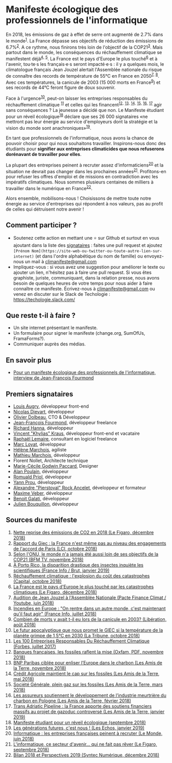# Manifeste écologique des professionnels de l'informatique

En 2018, les émissions de gaz à effet de serre ont augmenté de 2.7% dans le monde<sup>[1](#figaro-2.7)</sup>. La France dépasse ses objectifs de réduction des émissions de 6.7%<sup>[2](#lci-6.7)</sup>. A ce rythme, nous finirons très loin de l'objectif de la COP21<sup>[3](#bfmtv-onu)</sup>. Mais partout dans le monde, les conséquences du réchauffement climatique se manifestent déjà<sup>[4,](#franceinfo-portorico)</sup> <sup>[5](#capital-cout)</sup>. La France est le pays d'Europe le plus touché<sup>[6](#figaro-catastrophes)</sup> et à l'avenir, tou·te·s les français·e·s seront impacté·e·s : il y a quelques mois, le climatologue français Jean Jouzel alertait l'Assemblée nationale du risque de connaître des records de température de 55°C en France en 2050<sup>[7,](#youtube-jouzel)</sup> <sup>[8](#franceinfo-jouzel)</sup>. Avec ces températures, la canicule de 2003 (15 000 morts en France<sup>[9](#liberation-canicule)</sup>) et ses records de 44°C feront figure de doux souvenir. 

Face à l'urgence<sup>[10](#latribune-giec)</sup>, peut-on laisser les entreprises responsables du réchauffement climatique <sup>[11](#forbes)</sup> et celles qui les financent<sup>[12,](#oxfam)</sup> <sup>[13,](#amisdelaterre-bnp)</sup> <sup>[14,](#amisdelaterre-ca)</sup> <sup>[15,](#amisdelaterre-socgen)</sup> <sup>[16,](#amisdelaterre-assureurs)</sup> <sup>[17](#amisdelaterre-pipeline)</sup> agir sans conséquences ? La jeunesse a décidé que non. Le Manifeste étudiant pour un réveil écologique<sup>[18](#manifeste-etudiants)</sup> déclare que ses 26 000 signataires «ne mettront pas leur énergie au service d'employeurs dont la stratégie et la vision du monde sont anachroniques»<sup>[19](#lesechos-manifeste)</sup>.

En tant que professionnels de l'informatique, nous avons la chance de pouvoir choisir pour qui nous souhaitons travailler. Inspirons-nous donc des étudiants pour **signifier aux entreprises climaticides que nous refuserons dorénavant de travailler pour elles**.

La plupart des entreprises peinent à recruter assez d'informaticiens<sup>[20](#lemonde-recrutement)</sup> et la situation ne devrait pas changer dans les prochaines années<sup>[21](#lefigaro-recrutement)</sup>. Profitons-en pour refuser les offres d'emploi et de missions en contradiction avec les impératifs climatiques. Nous sommes plusieurs centaines de milliers à travailler dans le numérique en France<sup>[22](#syntec)</sup>.

Alors ensemble, mobilisons-nous ! Choisissons de mettre toute notre énergie au service d'entreprises qui répondent à nos valeurs, pas au profit de celles qui détruisent notre avenir !

## Comment participer ?

* Soutenez cette action en mettant une ⭐️ sur Github et surtout en vous ajoutant dans la liste des [signataires](#signataires) : faites une pull request et ajoutez `[Prénom Nom](https://site-web-ou-twitter-ou-toute-autre-lien-sur-internet)` (et dans l'ordre alphabétique du nom de famille) ou envoyez-nous un mail à climanifeste@gmail.com
* Impliquez-vous : si vous avez une suggestion pour améliorer le texte ou ajouter un lien, n'hésitez pas à faire une pull request. Si vous êtes graphiste, juriste, communiquant, dans la relation presse, nous avons besoin de quelques heures de votre temps pour nous aider à faire connaître ce manifeste. Écrivez-nous à climanifeste@gmail.com ou venez en discuter sur le Slack de Techologie : https://techologie.slack.com/

## Que reste t-il à faire ?

* Un site internet présentant le manifeste.
* Un formulaire pour signer le manifeste (change.org, SumOfUs, FramaForms?).
* Communiquer auprès des médias.

## En savoir plus

* [Pour un manifeste écologique des professionnels de l'informatique, interview de Jean-François Fourmond](https://techologie.net/episodes/6-manifeste-ecologique-des-professionnels-de-l-informatique.html)

## Premiers signataires

* [Louis Augry](https://github.com/LouisAugry), développeur front-end
* [Nicolas Dievart](https://github.com/NicolasDievart), développeur
* [Olivier Dolbeau](https://github.com/odolbeau), CTO & Développeur
* [Jean-François Fourmond](https://github.com/jffourmond), développeur freelance
* [Richard Hanna](https://supertanuki.github.io/home/), développeur
* [Vincent "Khylias" Kraus](https://github.com/khylias/), développeur front-end et vacataire
* [Raphaël Lemaire](http://raphael-lemaire.com/), consultant en logiciel freelance
* [Marc Loyat](https://github.com/mloyat/), développeur
* [Hélène Marchois](https://github.com/hmarchois), agiliste
* [Mathieu Marchois](https://github.com/mmarchois), développeur
* Florent Nollet, Architecte technique
* [Marie-Cécile Godwin Paccard](http://mcgodwin.com/), Designer
* [Alan Poulain](https://github.com/alanpoulain), développeur
* [Romuald Priol](https://twitter.com/doc_roms), développeur
* [Yann Prou](https://github.com/toofff), développeur
* [Alexandre "Pierstoval" Rock Ancelet](https://github.com/Pierstoval/), développeur et formateur
* [Maxime Veber](https://github.com/Nek-), développeur
* [Benoit Galati](https://github.com/b-galati), développeur
* [Julien Bouquillon](https://github.com/revolunet), développeur

## Sources du manifeste

1. <a name="figaro-2.7" href="http://www.lefigaro.fr/sciences/2018/12/05/01008-20181205ARTFIG00331-nette-reprise-des-emissions-de-co2-en-2018.php">Nette reprise des émissions de CO2 en 2018 (Le Figaro, décembre 2018)</a>
1. <a name="lci-6.7" href="https://www.lci.fr/green/rechauffement-climatique-temperatures-rapport-du-giec-la-france-n-est-meme-pas-au-niveau-des-engagements-de-l-accord-de-paris-2100133.html">Rapport du Giec : la France n'est même pas au niveau des engagements de l'accord de Paris (LCI, octobre 2018)</a>
1. <a name="bfmtv-onu" href="https://www.bfmtv.com/planete/selon-l-onu-le-monde-n-a-jamais-ete-aussi-loin-de-ses-objectifs-de-la-cop21-1575634.html">Selon l'ONU, le monde n'a jamais été aussi loin de ses objectifs de la COP21 (BFM TV, novembre 2018)</a>
1. <a name="franceinfo-portorico" href="https://www.francetvinfo.fr/economie/emploi/metiers/agriculture/video-a-porto-rico-la-disparition-drastique-des-insectes-inquiete-les-scientifiques_3149365.html">À Porto Rico, la disparition drastique des insectes inquiète les scientifiques (France Info / Brut, janvier 2019)</a>
1. <a name="capital-cout" href="https://www.capital.fr/economie-politique/rechauffement-climatique-lexplosion-du-cout-des-catastrophes-1310638">Réchauffement climatique : l'explosion du coût des catastrophes (Capital, octobre 2018)</a>
1. <a name="figaro-catastrophes" href="http://www.lefigaro.fr/conjoncture/2018/12/05/20002-20181205ARTFIG00216-la-france-est-le-pays-d-europe-le-plus-touche-par-les-catastrophes-climatiques.php">La France est le pays d'Europe le plus touché par les catastrophes climatiques (Le Figaro, décembre 2018)</a>
1. <a name="youtube-jouzel" href="https://www.youtube.com/watch?v=MEwVM4s8O44">Audition de Jean Jouzel à l'Assemblée Nationale (Pacte Finance Climat / Youtube, juin 2018)</a>
1. <a name="franceinfo-jouzel" href="https://www.francetvinfo.fr/monde/environnement/retrait-americain-de-l-accord-de-paris/incendies-en-europe-on-rentre-dans-un-autre-monde-c-est-maintenant-qu-il-faut-agir_2864883.html">Incendies en Europe : "On rentre dans un autre monde, c'est maintenant qu'il faut agir" (France Info, juillet 2018)</a>
1. <a name="liberation-canicule" href="https://www.liberation.fr/checknews/2018/08/06/combien-de-morts-y-avait-t-il-eu-lors-de-la-canicule-en-2003_1671066">Combien de morts y avait t-il eu lors de la canicule en 2003? (Libération, août 2018)</a>
1. <a name="latribune-giec" href="https://www.latribune.fr/entreprises-finance/industrie/energie-environnement/le-futur-apocalyptique-que-nous-promet-le-giec-si-la-temperature-de-la-planete-grimpe-de-1-5-c-en-2030-793088.html">Le futur apocalyptique que nous promet le GIEC si la température de la planète grimpe de 1,5°C en 2030 (La Tribune, octobre 2018)</a>
1. <a name="forbes" href="https://www.forbes.fr/classements/100-entreprises-responsables-rechauffement-climatique/">Les 100 Entreprises Responsables Du Réchauffement Climatique (Forbes, juillet 2017)</a>
1. <a name="oxfam" href="https://www.oxfamfrance.org/wp-content/uploads/2018/11/BanquesFrancaises_Fossiles_Nov2018.pdf">Banques françaises, les fossiles raflent la mise (Oxfam, PDF, novembre 2018)</a>
1. <a name="amisdelaterre-bnp" href="https://www.amisdelaterre.org/BNP-Paribas-ciblee-pour-enliser-l-Europe-dans-le-charbon.html">BNP Paribas ciblée pour enliser l’Europe dans le charbon (Les Amis de la Terre, novembre 2018)</a> 
1. <a name="amisdelaterre-ca" href="https://www.amisdelaterre.org/AG-2018-Credit-Agricole-maintient-le-cap-sur-les-fossiles.html">Crédit Agricole maintient le cap sur les fossiles (Les Amis de la Terre, mai 2018)</a> 
1. <a name="amisdelaterre-socgen" href="https://www.amisdelaterre.org/Rapport-Societe-Generale-plein-gaz-sur-les-fossiles.html">Société Générale, plein gaz sur les fossiles (Les Amis de la Terre, mars 2018)</a>
1. <a name="amisdelaterre-assureurs" href="https://www.amisdelaterre.org/Les-assureurs-soutiennent-le-developpement-de-l-industrie-meurtriere-du-charbon.html">Les assureurs soutiennent le développement de l’industrie meurtrière du charbon en Pologne (Les Amis de la Terre, février 2018)</a>
1. <a name="amisdelaterre-pipeline" href="https://www.amisdelaterre.org/Trans-Adriatic-Pipeline-la-France-apporte-des-soutiens-financiers-massifs-au.html">Trans Adriatic Pipeline : la France apporte des soutiens financiers massifs au projet de gazoduc controversé (Les Amis de la Terre, janvier 2019)</a>
1. <a name="manifeste-etudiants" href="https://pour-un-reveil-ecologique.fr/">Manifeste étudiant pour un réveil écologique (septembre 2018)</a>
1. <a name="lesechos-manifeste" href="https://www.lesechos.fr/idees-debats/cercle/0600563849070-les-generations-futures-cest-nous-2239409.php">Les générations futures, c'est nous ! (Les Echos, janvier 2019)</a>
1. <a name="lemonde-recrutement" href="https://www.lemonde.fr/economie/article/2018/06/15/informatique-les-entreprises-francaises-peinent-a-recruter_5315494_3234.html">Informatique : les entreprises françaises peinent à recruter (Le Monde, juin 2018)</a>
1. <a name="lefigaro-recrutement" href="http://www.lefigaro.fr/decideurs/emploi/2018/09/13/33009-20180913ARTFIG00016-l-informatique-ce-secteur-d-avenir-qui-ne-fait-pas-rever.php">L'informatique, ce secteur d'avenir... qui ne fait pas rêver (Le Figaro, septembre 2018)</a>
1. <a name="syntec" href="https://syntec-numerique.fr/actu-informatique/bilan-2018-perspectives-2019">Bilan 2018 et Perspectives 2019 (Syntec Numérique, décembre 2018)</a>
